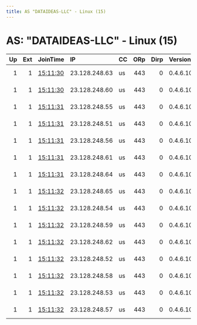 ```yaml
---
title: AS "DATAIDEAS-LLC" - Linux (15)
---
```


# AS: "DATAIDEAS-LLC" - Linux (15)

|   Up |   Ext | JoinTime                                                                                              | IP            | CC   |   ORp |   Dirp | Version   | Contact                 | Nickname       |   eFamMembers |
|-----:|------:|:------------------------------------------------------------------------------------------------------|:--------------|:-----|------:|-------:|:----------|:------------------------|:---------------|--------------:|
|    1 |     1 | [15:11:30](https://nusenu.github.io/OrNetStats/w/relay/68150AD734D9EF635534475BFC086C7957393D16.html) | 23.128.248.63 | us   |   443 |      0 | 0.4.6.10  | ContactInfo email:abuse | StormyCloudInc |            17 |
|    1 |     1 | [15:11:30](https://nusenu.github.io/OrNetStats/w/relay/F4A669C5CE98C6193A96A2E2F21D901D69AE4F99.html) | 23.128.248.60 | us   |   443 |      0 | 0.4.6.10  | ContactInfo email:abuse | StormyCloudInc |            17 |
|    1 |     1 | [15:11:31](https://nusenu.github.io/OrNetStats/w/relay/1FD3278BAB4AF53F6A909F6DB072BCEFC50F001A.html) | 23.128.248.55 | us   |   443 |      0 | 0.4.6.10  | ContactInfo email:abuse | StormyCloudInc |            17 |
|    1 |     1 | [15:11:31](https://nusenu.github.io/OrNetStats/w/relay/2A20F8E474ED326922926611046312F9012A1039.html) | 23.128.248.51 | us   |   443 |      0 | 0.4.6.10  | ContactInfo email:abuse | StormyCloudInc |            17 |
|    1 |     1 | [15:11:31](https://nusenu.github.io/OrNetStats/w/relay/CCC0DE257C56FCFEACFB0239D48F7460DCDA0B96.html) | 23.128.248.56 | us   |   443 |      0 | 0.4.6.10  | ContactInfo email:abuse | StormyCloudInc |            17 |
|    1 |     1 | [15:11:31](https://nusenu.github.io/OrNetStats/w/relay/E7A95410152EC24001884A910F3FF5C81AA52D42.html) | 23.128.248.61 | us   |   443 |      0 | 0.4.6.10  | ContactInfo email:abuse | StormyCloudInc |            17 |
|    1 |     1 | [15:11:31](https://nusenu.github.io/OrNetStats/w/relay/EF844B9424B002C54180CB786E6323C6044745EE.html) | 23.128.248.64 | us   |   443 |      0 | 0.4.6.10  | ContactInfo email:abuse | StormyCloudInc |            17 |
|    1 |     1 | [15:11:32](https://nusenu.github.io/OrNetStats/w/relay/226E9C2384648420EED8A3E863EAABB2EF477384.html) | 23.128.248.65 | us   |   443 |      0 | 0.4.6.10  | ContactInfo email:abuse | StormyCloudInc |            17 |
|    1 |     1 | [15:11:32](https://nusenu.github.io/OrNetStats/w/relay/3058098EB5BE28A8DE2984FBBAEC76B12DAD312C.html) | 23.128.248.54 | us   |   443 |      0 | 0.4.6.10  | ContactInfo email:abuse | StormyCloudInc |            17 |
|    1 |     1 | [15:11:32](https://nusenu.github.io/OrNetStats/w/relay/5F359C00B481B9DF0427CB09F1F32B78C28ECAB4.html) | 23.128.248.59 | us   |   443 |      0 | 0.4.6.10  | ContactInfo email:abuse | StormyCloudInc |            17 |
|    1 |     1 | [15:11:32](https://nusenu.github.io/OrNetStats/w/relay/7A3FF53E727429AC30BAAD1074F4EE5381F67A6F.html) | 23.128.248.62 | us   |   443 |      0 | 0.4.6.10  | ContactInfo email:abuse | StormyCloudInc |            17 |
|    1 |     1 | [15:11:32](https://nusenu.github.io/OrNetStats/w/relay/AAC8AAA8FA3B8DF73BF490D60E7C24E42D753C3F.html) | 23.128.248.52 | us   |   443 |      0 | 0.4.6.10  | ContactInfo email:abuse | StormyCloudInc |            17 |
|    1 |     1 | [15:11:32](https://nusenu.github.io/OrNetStats/w/relay/B98740838CC89CD6931FE4EB440150541D9C9A50.html) | 23.128.248.58 | us   |   443 |      0 | 0.4.6.10  | ContactInfo email:abuse | StormyCloudInc |            17 |
|    1 |     1 | [15:11:32](https://nusenu.github.io/OrNetStats/w/relay/D67C3E461EA44E46993B9BA4576E27F938947F62.html) | 23.128.248.53 | us   |   443 |      0 | 0.4.6.10  | ContactInfo email:abuse | StormyCloudInc |            17 |
|    1 |     1 | [15:11:32](https://nusenu.github.io/OrNetStats/w/relay/E0EB6A505C2798B70D17B066810318B3201B43DD.html) | 23.128.248.57 | us   |   443 |      0 | 0.4.6.10  | ContactInfo email:abuse | StormyCloudInc |            17 |
